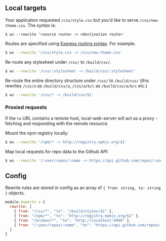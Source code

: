 ## Local targets

Your application requested `/css/style.css` but you'd like to serve `/css/new-theme.css`. The syntax is:

```
$ ws --rewrite '<source route> -> <destination route>'
```

Routes are specified using [Express routing syntax](https://expressjs.com/en/guide/routing.html). For example.

```sh
$ ws --rewrite '/css/style.css -> /css/new-theme.css'
```

Re-route any stylesheet under `/css/` to `/build/css/`.

```sh
$ ws --rewrite '/css/:stylesheet -> /build/css/:stylesheet'
```

Re-route the entire directory structure under `/css/` to `/build/css/` (this rewrites `/css/a` as `/build/css/a`, `/css/a/b/c` as `/build/css/a/b/c` etc.)

```sh
$ ws --rewrite '/css/* -> /build/css/$1'
```

### Proxied requests

If the `to` URL contains a remote host, local-web-server will act as a proxy - fetching and responding with the remote resource.

Mount the npm registry locally:
```sh
$ ws --rewrite '/npm/* -> http://registry.npmjs.org/$1'
```

Map local requests for repo data to the Github API:
```sh
$ ws --rewrite '/:user/repos/:name -> https://api.github.com/repos/:user/:name'
```

## Config

Rewrite rules are stored in config as an array of `{ from: string, to: string }` objects.

```js
module.exports = {
  rewrite: [
    { from: "/css/*", "to": "/build/styles/$1" },
    { from: "/npm/*", "to": "http://registry.npmjs.org/$1" },
    { from: "/broken/*", "to": "http://localhost:9999" },
    { from: "/:user/repos/:name", "to": "https://api.github.com/repos/:user/:name" }
  ]
}
```